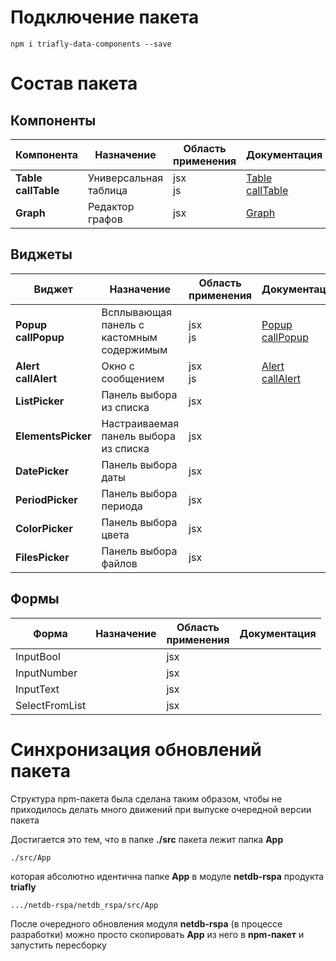 # Подключение пакета

    npm i triafly-data-components --save

# Состав пакета
## Компоненты

| **Компонента**                  | Назначение            | Область<br/>применения | Документация                                                        |
|-----------------------------|-----------------------|------------------------|---------------------------------------------------------------------|
| **Table**<br/>**callTable** | Универсальная таблица | jsx<br/>js             | [Table<br/>callTable](src/App/components/Table/doc/TABLE.md#TABLE) |
| **Graph**                    | Редактор графов       | jsx                    |           [Graph](src/App/components/Graph/doc/GRAPH.md#GRAPH)                                                          |

## Виджеты

| **Виджет**                    | Назначение                                 | Область<br/>применения | Документация                                                    |
|-------------------------------|--------------------------------------------|------------------------|-----------------------------------------------------------------|
| **Popup**<br/>**callPopup**   | Всплывающая панель с кастомным содержимым      | jsx<br/>js  | [Popup<br/>callPopup](src/App/widgets/Popup/doc/POPUP.md#POPUP) |
| **Alert**<br/>**callAlert**   | Окно с сообщением                          | jsx<br/>js  | [Alert<br/>callAlert](src/App/widgets/Alert/doc/ALERT.md#ALERT) |
| **ListPicker**                | Панель выбора из списка                    |  jsx  |                                                                 |
| **ElementsPicker**            | Настраиваемая панель выбора из списка      |  jsx  |                                                                 |
| **DatePicker**                | Панель выбора даты                         |  jsx  |                                                                 |
| **PeriodPicker**              | Панель выбора периода                      |  jsx  |                                                                 |
| **ColorPicker**               | Панель выбора цвета                        |  jsx  |                                                                 |
| **FilesPicker**               | Панель выбора файлов                       |  jsx  |                                                                 |

## Формы
| **Форма**                     | Назначение                                 | Область<br/>применения | Документация                                                        |
|-------------------------------|--------------------------------------------|------------------------|---------------------------------------------------------------------|
| InputBool   |      | jsx |  |
| InputNumber   |      | jsx |  |
| InputText   |      | jsx |  |
| SelectFromList   |      | jsx |  |



# Синхронизация обновлений пакета

Структура npm-пакета была сделана таким образом, чтобы
не приходилось делать много движений при выпуске очередной версии пакета

Достигается это тем, что в папке **./src** пакета лежит папка **App**

    ./src/App

которая
абсолютно идентична папке **App** в модуле **netdb-rspa** продукта **triafly**

    .../netdb-rspa/netdb_rspa/src/App

После очередного обновления модуля **netdb-rspa** (в процессе разработки)
можно просто скопировать **App** из него в **npm-пакет** и запустить пересборку



